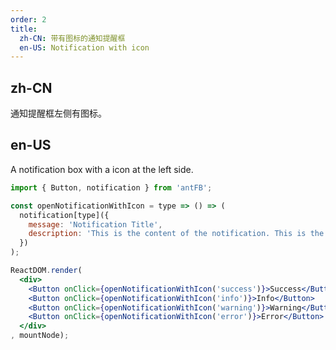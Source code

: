 ```yaml
---
order: 2
title:
  zh-CN: 带有图标的通知提醒框
  en-US: Notification with icon
---
```


## zh-CN

通知提醒框左侧有图标。

## en-US

A notification box with a icon at the left side.

````jsx
import { Button, notification } from 'antFB';

const openNotificationWithIcon = type => () => (
  notification[type]({
    message: 'Notification Title',
    description: 'This is the content of the notification. This is the content of the notification. This is the content of the notification.',
  })
);

ReactDOM.render(
  <div>
    <Button onClick={openNotificationWithIcon('success')}>Success</Button>
    <Button onClick={openNotificationWithIcon('info')}>Info</Button>
    <Button onClick={openNotificationWithIcon('warning')}>Warning</Button>
    <Button onClick={openNotificationWithIcon('error')}>Error</Button>
  </div>
, mountNode);
````

<style>
.code-box-demo .ant-btn {
  margin-right: 1em;
}
</style>
